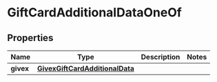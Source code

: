 

# GiftCardAdditionalDataOneOf


## Properties

| Name | Type | Description | Notes |
|------------ | ------------- | ------------- | -------------|
|**givex** | [**GivexGiftCardAdditionalData**](GivexGiftCardAdditionalData.md) |  |  |




